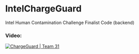 # IntelChargeGuard
Intel Human Contamination Challenge Finalist Code (backend)

### Video:
[![ChargeGuard | Team 31](https://i.ytimg.com/vi/WVLGKq9An28/maxresdefault.jpg)](https://youtu.be/R5VCZYd2niM "ChargeGuard | Team 31")
